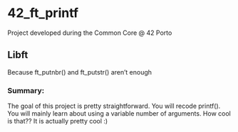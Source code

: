 # 42_ft_printf
Project developed during the Common Core @ 42 Porto

## Libft
Because ft_putnbr() and ft_putstr() aren’t enough

### Summary:
The goal of this project is pretty straightforward. You will recode printf().
You will mainly learn about using a variable number of arguments. How cool is that??
It is actually pretty cool :)

